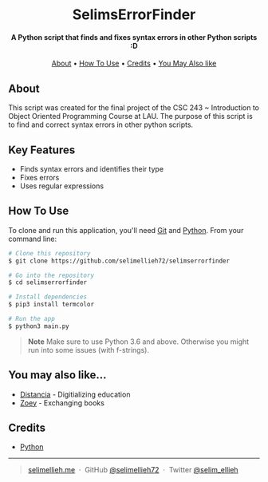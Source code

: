 
<h1 align="center">
  SelimsErrorFinder
</h1>

<h4 align="center">A Python script that finds and fixes syntax errors in other Python scripts :D</h4>



<p align="center">
  <a href="#about">About</a> •
  <a href="#how-to-use">How To Use</a> •
  <a href="#credits">Credits</a> •
  <a href="#you-may-also-like">You May Also like</a>

</p>



## About
This script was created for the final project of the CSC 243 ~ Introduction to Object Oriented Programming Course at LAU. The purpose of this script is to find and correct syntax errors in other python scripts.

## Key Features
* Finds syntax errors and identifies their type <br/>
* Fixes errors <br/>
* Uses regular expressions


## How To Use

To clone and run this application, you'll need [Git](https://git-scm.com) and [Python](https://www.python.org/). From your command line:

```bash
# Clone this repository
$ git clone https://github.com/selimellieh72/selimserrorfinder

# Go into the repository
$ cd selimserrorfinder

# Install dependencies
$ pip3 install termcolor

# Run the app
$ python3 main.py
```

> **Note**
> Make sure to use Python 3.6 and above. Otherwise you might run into some issues (with f-strings).


## You may also like...

- [Distancia](https://github.com/selimellieh72/Distantia-MERN) - Digitializing education
- [Zoey](https://github.com/Ghaadyy/book-app-frontend) - Exchanging books

## Credits
- [Python](https://www.python.org/)


---

> [selimellieh.me](https://www.selimellieh.me) &nbsp;&middot;&nbsp;
> GitHub [@selimellieh72](https://github.com/selimellieh72) &nbsp;&middot;&nbsp;
> Twitter [@selim_ellieh](https://twitter.com/selim_ellieh)

